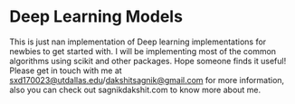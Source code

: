 # Deep Learning Models
This is just nan implementation of Deep learning implementations for newbies to get started with. I will be implementing most of the common algorithms using scikit and other packages. Hope someone finds it useful! Please get in touch with me at sxd170023@utdallas.edu/dakshitsagnik@gmail.com for more information, also you can check out sagnikdakshit.com to know more about me.
